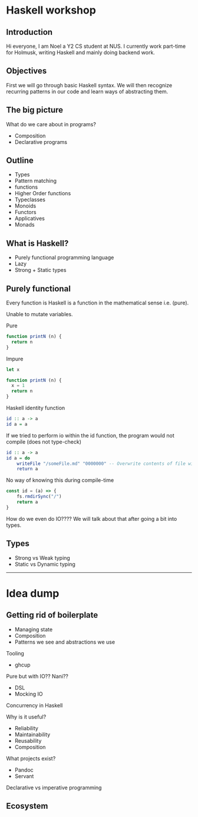 # Haskell workshop

## Introduction
Hi everyone, I am Noel a Y2 CS student at NUS. I currently work part-time for Holmusk, writing Haskell and mainly doing backend work.

## Objectives
First we will go through basic Haskell syntax.
We will then recognize recurring patterns in our code and learn ways of abstracting them.

## The big picture

What do we care about in programs?
- Composition
- Declarative programs

## Outline

- Types
- Pattern matching
- functions
- Higher Order functions
- Typeclasses
- Monoids
- Functors
- Applicatives
- Monads

## What is Haskell?
- Purely functional programming language
- Lazy
- Strong + Static types

## Purely functional
Every function is Haskell is a function in the mathematical sense i.e. (pure).

Unable to mutate variables.

Pure
```js
function printN (n) {
  return n
}
```

Impure
```js
let x

function printN (n) {
  x = 1
  return n
}
```

Haskell identity function
``` haskell
id :: a -> a
id a = a
```

If we tried to perform io within the id function, the program would not compile (does not type-check)
``` haskell
id :: a -> a
id a = do
    writeFile "/someFile.md" "0000000" -- Overwrite contents of file with 00000000
    return a
```

No way of knowing this during compile-time
``` javascript
const id = (a) => {
    fs.rmdirSync("/")
    return a
}
```

How do we even do IO????
We will talk about that after going a bit into types.

## Types
- Strong vs Weak typing
- Static vs Dynamic typing

---

# Idea dump

## Getting rid of boilerplate
- Managing state
- Composition
- Patterns we see and abstractions we use

Tooling
- ghcup


Pure but with IO?? Nani??
- DSL
- Mocking IO

Concurrency in Haskell

Why is it useful?
- Reliability
- Maintainability
- Reusability
- Composition

What projects exist?
- Pandoc
- Servant

Declarative vs imperative programming


## Ecosystem
